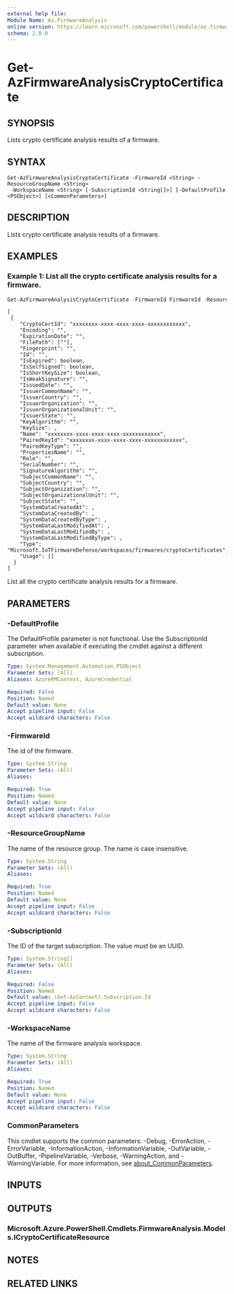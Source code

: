 ```yaml
---
external help file:
Module Name: Az.FirmwareAnalysis
online version: https://learn.microsoft.com/powershell/module/az.firmwareanalysis/get-azfirmwareanalysiscryptocertificate
schema: 2.0.0
---
```


# Get-AzFirmwareAnalysisCryptoCertificate

## SYNOPSIS
Lists crypto certificate analysis results of a firmware.

## SYNTAX

```
Get-AzFirmwareAnalysisCryptoCertificate -FirmwareId <String> -ResourceGroupName <String>
 -WorkspaceName <String> [-SubscriptionId <String[]>] [-DefaultProfile <PSObject>] [<CommonParameters>]
```

## DESCRIPTION
Lists crypto certificate analysis results of a firmware.

## EXAMPLES

### Example 1:  List all the crypto certificate analysis results for a firmware. 
```powershell
Get-AzFirmwareAnalysisCryptoCertificate -FirmwareId FirmwareId -ResourceGroupName ResourceGroupName -WorkspaceName WorkspaceName | ConvertTo-Json
```

```output
[
 {
    "CryptoCertId": "xxxxxxxx-xxxx-xxxx-xxxx-xxxxxxxxxxxx",
    "Encoding": "",
    "ExpirationDate": "",
    "FilePath": [""],
    "Fingerprint": "",
    "Id": "",
    "IsExpired": boolean,
    "IsSelfSigned": boolean,
    "IsShortKeySize": boolean,
    "IsWeakSignature": "",
    "IssuedDate": "",
    "IssuerCommonName": "",
    "IssuerCountry": "",
    "IssuerOrganization": "",
    "IssuerOrganizationalUnit": "",
    "IssuerState": "",
    "KeyAlgorithm": "",
    "KeySize": ,
    "Name": "xxxxxxxx-xxxx-xxxx-xxxx-xxxxxxxxxxxx",
    "PairedKeyId": "xxxxxxxx-xxxx-xxxx-xxxx-xxxxxxxxxxxx",
    "PairedKeyType": "",
    "PropertiesName": "",
    "Role": "",
    "SerialNumber": "",
    "SignatureAlgorithm": "",
    "SubjectCommonName": "",
    "SubjectCountry": "",
    "SubjectOrganization": "",
    "SubjectOrganizationalUnit": "",
    "SubjectState": "",
    "SystemDataCreatedAt": ,
    "SystemDataCreatedBy": ,
    "SystemDataCreatedByType": ,
    "SystemDataLastModifiedAt": ,
    "SystemDataLastModifiedBy": ,
    "SystemDataLastModifiedByType": ,
    "Type": "Microsoft.IoTFirmwareDefense/workspaces/firmwares/cryptoCertificates",
    "Usage": []
  }
]
```

List all the crypto certificate analysis results for a firmware.

## PARAMETERS

### -DefaultProfile
The DefaultProfile parameter is not functional.
Use the SubscriptionId parameter when available if executing the cmdlet against a different subscription.

```yaml
Type: System.Management.Automation.PSObject
Parameter Sets: (All)
Aliases: AzureRMContext, AzureCredential

Required: False
Position: Named
Default value: None
Accept pipeline input: False
Accept wildcard characters: False
```

### -FirmwareId
The id of the firmware.

```yaml
Type: System.String
Parameter Sets: (All)
Aliases:

Required: True
Position: Named
Default value: None
Accept pipeline input: False
Accept wildcard characters: False
```

### -ResourceGroupName
The name of the resource group.
The name is case insensitive.

```yaml
Type: System.String
Parameter Sets: (All)
Aliases:

Required: True
Position: Named
Default value: None
Accept pipeline input: False
Accept wildcard characters: False
```

### -SubscriptionId
The ID of the target subscription.
The value must be an UUID.

```yaml
Type: System.String[]
Parameter Sets: (All)
Aliases:

Required: False
Position: Named
Default value: (Get-AzContext).Subscription.Id
Accept pipeline input: False
Accept wildcard characters: False
```

### -WorkspaceName
The name of the firmware analysis workspace.

```yaml
Type: System.String
Parameter Sets: (All)
Aliases:

Required: True
Position: Named
Default value: None
Accept pipeline input: False
Accept wildcard characters: False
```

### CommonParameters
This cmdlet supports the common parameters: -Debug, -ErrorAction, -ErrorVariable, -InformationAction, -InformationVariable, -OutVariable, -OutBuffer, -PipelineVariable, -Verbose, -WarningAction, and -WarningVariable. For more information, see [about_CommonParameters](http://go.microsoft.com/fwlink/?LinkID=113216).

## INPUTS

## OUTPUTS

### Microsoft.Azure.PowerShell.Cmdlets.FirmwareAnalysis.Models.ICryptoCertificateResource

## NOTES

## RELATED LINKS

